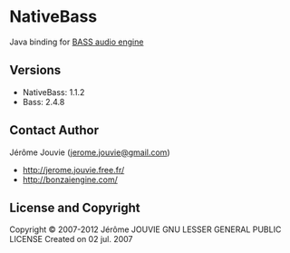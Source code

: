 # NativeBass

Java binding for [BASS audio engine](http://un4seen.com/)

## Versions

- NativeBass: 1.1.2
- Bass: 2.4.8

## Contact Author

Jérôme Jouvie (jerome.jouvie@gmail.com)

- http://jerome.jouvie.free.fr/
- http://bonzaiengine.com/

## License and Copyright

Copyright © 2007-2012 Jérôme JOUVIE
GNU LESSER GENERAL PUBLIC LICENSE
Created on 02 jul. 2007
